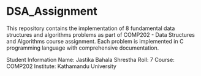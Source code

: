 # DSA_Assignment
This repository contains the implementation of 8 fundamental data structures and algorithms problems as part of COMP202 - Data Structures and Algorithms course assignment. Each problem is implemented in C programming language with comprehensive documentation.

Student Information
Name: Jastika Bahala Shrestha
Roll: 7
Course: COMP202
Institute: Kathamandu University
